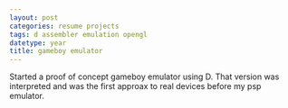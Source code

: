 ```yaml
---
layout: post
categories: resume projects
tags: d assembler emulation opengl
datetype: year
title: gameboy emulator
---
```


Started a proof of concept gameboy emulator using D. That version was interpreted and was the first approax to real devices before my psp emulator.
